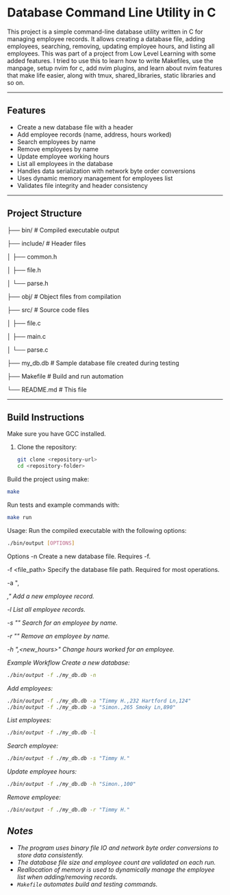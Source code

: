 # Database Command Line Utility in C

This project is a simple command-line database utility written in C for managing employee records. It allows creating a database file, adding employees, searching, removing, updating employee hours, and listing all employees. This was part of a project from Low Level Learning with some added features. I tried to use this to learn how to write Makefiles, use the manpage, setup nvim for c, add nvim plugins, and learn about nvim features that make life easier, along with tmux, shared_libraries, static libraries and so on.  

---

## Features

- Create a new database file with a header
- Add employee records (name, address, hours worked)
- Search employees by name
- Remove employees by name
- Update employee working hours
- List all employees in the database
- Handles data serialization with network byte order conversions
- Uses dynamic memory management for employees list
- Validates file integrity and header consistency

---

## Project Structure

├── bin/ # Compiled executable output

├── include/ # Header files

│ ├── common.h

│ ├── file.h

│ └── parse.h

├── obj/ # Object files from compilation

├── src/ # Source code files

│ ├── file.c

│ ├── main.c

│ └── parse.c

├── my_db.db # Sample database file created during testing

├── Makefile # Build and run automation

└── README.md # This file


---

## Build Instructions

Make sure you have GCC installed.

1. Clone the repository:
   ```bash
   git clone <repository-url>
   cd <repository-folder>
   ```
Build the project using make:
  ```bash
  make
  ```
Run tests and example commands with:
  ```bash
  make run
  ```

Usage:
Run the compiled executable with the following options:

```bash
./bin/output [OPTIONS]
```
Options
-n
Create a new database file. Requires -f.

-f <file_path>
Specify the database file path. Required for most operations.

-a "<name>,<address>,<hours>"
Add a new employee record.

-l
List all employee records.

-s "<name>"
Search for an employee by name.

-r "<name>"
Remove an employee by name.

-h "<name>,<new_hours>"
Change hours worked for an employee.

Example Workflow
Create a new database:

```bash
./bin/output -f ./my_db.db -n
```

Add employees:
```bash
./bin/output -f ./my_db.db -a "Timmy H.,232 Hartford Ln,124"
./bin/output -f ./my_db.db -a "Simon.,265 Smoky Ln,890"
```

List employees:
```bash
./bin/output -f ./my_db.db -l
```

Search employee:

```bash
./bin/output -f ./my_db.db -s "Timmy H."
```

Update employee hours:

```bash
./bin/output -f ./my_db.db -h "Simon.,100"
```

Remove employee:

```bash
./bin/output -f ./my_db.db -r "Timmy H."
```

## Notes

- The program uses binary file IO and network byte order conversions to store data consistently.
- The database file size and employee count are validated on each run.
- Reallocation of memory is used to dynamically manage the employee list when adding/removing records.
- `Makefile` automates build and testing commands.
